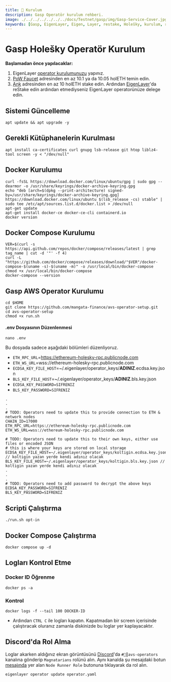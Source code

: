 ```yaml
---
title: 💾 Kurulum
description: Gasp Operatör kurulum rehberi.
image: ./../../../../../../docs/Testnet/gasp/img/Gasp-Service-Cover.jpg
keywords: [Gasp, EigenLayer, Eigen, Layer, restake, Holešky, kurulum, rehber, Holesky]
---
```


# Gasp Holešky Operatör Kurulum 

**Başlamadan önce yapılacaklar:**
1. EigenLayer [operator kurulumunuzu](../eigenlayer/installation.md) yapınız.
2. [PoW Faucet](https://holesky-faucet.pk910.de) adresinden en az 10.1 ya da 10.05 holETH temin edin.
3. [Ank](https://testnet.ankr.com/staking/stake/ethereum/) adresinden en az 10 holETH stake edin. Ardından [EigenLayer](https://holesky.eigenlayer.xyz/restake/ankrETH)'da reStake edin ardından etmediyseniz EigenLayer operatorünüze delege edin.

## Sistemi Güncelleme
```shell
apt update && apt upgrade -y
```

## Gerekli Kütüphanelerin Kurulması
```shell
apt install ca-certificates curl gnupg lsb-release git htop liblz4-tool screen -y < "/dev/null"
```

## Docker Kurulumu
```shell
curl -fsSL https://download.docker.com/linux/ubuntu/gpg | sudo gpg --dearmor -o /usr/share/keyrings/docker-archive-keyring.gpg
echo "deb [arch=$(dpkg --print-architecture) signed-by=/usr/share/keyrings/docker-archive-keyring.gpg] https://download.docker.com/linux/ubuntu $(lsb_release -cs) stable" | sudo tee /etc/apt/sources.list.d/docker.list > /dev/null
apt-get update
apt-get install docker-ce docker-ce-cli containerd.io
docker version
```

## Docker Compose Kurulumu
```shell
VER=$(curl -s https://api.github.com/repos/docker/compose/releases/latest | grep tag_name | cut -d '"' -f 4)
curl -L "https://github.com/docker/compose/releases/download/"$VER"/docker-compose-$(uname -s)-$(uname -m)" -o /usr/local/bin/docker-compose
chmod +x /usr/local/bin/docker-compose
docker-compose --version
```

## Gasp AWS Operator Kurulumu

```shell
cd $HOME
git clone https://github.com/mangata-finance/avs-operator-setup.git
cd avs-operator-setup
chmod +x run.sh
```

#### .env Dosyasının Düzenlenmesi

```shell
nano .env
```

Bu dosyada sadece aşağıdaki bölümleri düzenliyoruz.
* `ETH_RPC_URL`=https://ethereum-holesky-rpc.publicnode.com
* `ETH_WS_URL`=wss://ethereum-holesky-rpc.publicnode.com
* `ECDSA_KEY_FILE_HOST`=~/.eigenlayer/operator_keys/**ADINIZ**.ecdsa.key.json 
* `BLS_KEY_FILE_HOST`=~/.eigenlayer/operator_keys/**ADINIZ**.bls.key.json
* `ECDSA_KEY_PASSWORD=SIFRENIZ`
* `BLS_KEY_PASSWORD=SIFRENIZ`
```shell
.
.
.
# TODO: Operators need to update this to provide connection to ETH & network nodes
CHAIN_ID=17000
ETH_RPC_URL=https://ethereum-holesky-rpc.publicnode.com
ETH_WS_URL=wss://ethereum-holesky-rpc.publicnode.com

# TODO: Operators need to update this to their own keys, either use files or encoded JSON
# this is where your keys are stored on local storage
ECDSA_KEY_FILE_HOST=~/.eigenlayer/operator_keys/koltigin.ecdsa.key.json // koltigin yazan yerde kendi adınız olacak
BLS_KEY_FILE_HOST=~/.eigenlayer/operator_keys/koltigin.bls.key.json // koltigin yazan yerde kendi adınız olacak
.
.
.
# TODO: Operators need to add password to decrypt the above keys
ECDSA_KEY_PASSWORD=SIFRENIZ
BLS_KEY_PASSWORD=SIFRENIZ
```

## Scripti Çalıştırma
```shell
./run.sh opt-in
```

## Docker Compose Çalıştırma

```shell
docker compose up -d
```


## Logları Kontrol Etme

### Docker ID Öğrenme

```shell
docker ps -a
```

### Kontrol

```shell
docker logs -f --tail 100 DOCKER-ID
```

* Ardından `CTRL C` ile logları kapatın. Kapatmadan bir screen içerisinde çalıştıracak oluranız zamanla diskinizde bu loglar yer kaplayacaktır. 


## Discord'da Rol Alma

Loglar akarken aldığınız ekran görüntüsünü [Discord](https://discord.gg/hcM4DfGsRa)'da `#🤖║avs-operators` kanalına gönderip `Magnatarians` rolünü alın. Aynı kanalda şu mesajdaki botun [mesajında](https://discord.com/channels/776977650907480074/1192066266765197323/1204853636547477575) yer alan `Node Runner Role` butonuna tıklayarak da rol alın.

```shell
eigenlayer operator update operator.yaml
```

